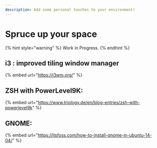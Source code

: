 ```yaml
---
description: Add some personal touches to your environment!
---
```


# Spruce up your space

{% hint style="warning" %}
Work in Progress.
{% endhint %}

## i3 : improved tiling window manager

{% embed url="https://i3wm.org/" %}

## ZSH with PowerLevel9K:

{% embed url="https://www.triology.de/en/blog-entries/zsh-with-powerlevel9k" %}

## GNOME:

{% embed url="https://itsfoss.com/how-to-install-gnome-in-ubuntu-14-04/" %}
